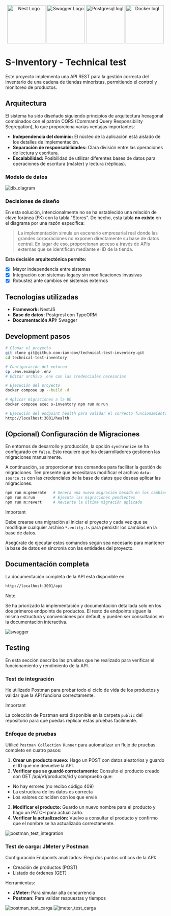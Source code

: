 <p align="center">
  <a href="http://nestjs.com/" target="blank"><img src="https://nestjs.com/img/logo-small.svg" width="120" alt="Nest Logo" /></a>
  <a href="https://swagger.io/" target="blank"><img src="https://static-00.iconduck.com/assets.00/swagger-icon-512x512-halz44im.png" width="120" alt="Swagger Logo" /></a>
  <a href="https://www.postgresql.org/" target="blank"><img src="https://www.postgresql.org/media/img/about/press/elephant.png" width="120" alt="Postgresql logl" /></a>
  <a href="https://www.docker.com/" target="blank"><img src="https://svgmix.com/uploads/9e11e2-docker-icon.svg" width="120" alt="Docker logl" /></a>
</p>

# S-Inventory - Technical test

Este proyecto implementa una API REST para la gestión correcta del inventario de una cadena de tiendas minoristas, permitiendo el control y monitoreo de productos.

## Arquitectura

El sistema ha sido diseñado siguiendo principios de arquitectura hexagonal combinados con el patrón CQRS (Command Query Responsibility Segregation), lo que proporciona varias ventajas importantes:

- **Independencia del dominio:** El núcleo de la aplicación está aislado de los detalles de implementación.
- **Separación de responsabilidades:** Clara división entre las operaciones de lectura y escritura.
- **Escalabilidad:** Posibilidad de utilizar diferentes bases de datos para operaciones de escritura (máster) y lectura (réplicas).

### Modelo de datos

![db_diagram](./public/images/db-diagram.png)

### Decisiones de diseño

En esta solución, intencionalmente no se ha establecido una relación de clave foránea (FK) con la tabla "Stores". De hecho, esta tabla **no existe** en el diagrama por una razón específica:

> La implementación simula un escenario empresarial real donde las grandes corporaciones no exponen directamente su base de datos central. En lugar de eso, proporcionan acceso a través de APIs externas que se identifican mediante el ID de la tienda.

**Esta decisión arquitectónica permite:**

- [x] Mayor independencia entre sistemas
- [x] Integración con sistemas legacy sin modificaciones invasivas
- [x] Robustez ante cambios en sistemas externos

## Tecnologías utilizadas

- **Framework:** NestJS
- **Base de datos:** Postgresl con TypeORM
- **Documentación API:** Swagger

## Development pasos

```bash
# Clonar el proyecto
git clone git@github.com:iam-oov/technical-test-inventory.git
cd technical-test-inventory

# Configuración del entorno
cp .env.example .env
# Editar archivo .env con las credenciales necesarias

# Ejecución del proyecto
docker compose up --build -d

# Aplicar migraciones a la BD
docker compose exec s-inventory npm run m:run

# Ejecución del endpoint health para validar el correcto funcionamiento
http://localhost:3001/health
```

## (Opcional) Configuración de Migraciones

En entornos de desarrollo y producción, la opción `synchronize` se ha configurado en `false`. Esto requiere que los desarrolladores gestionen las migraciones manualmente.

A continuación, se proporcionan tres comandos para facilitar la gestión de migraciones. Ten presente que necesitaras modificar el archivo `data-source.ts` con las credenciales de la base de datos que deseas aplicar las migraciones.

```bash
npm run m:generate   # Genera una nueva migración basada en los cambios realizados en las entidades
npm run m:run        # Ejecuta las migraciones pendientes
npm run m:revert     # Revierte la última migración aplicada
```

> [!IMPORTANT]
> Debe crearse una migración al iniciar el proyecto y cada vez que se modifique cualquier archivo `*.entity.ts` para persistir los cambios en la base de datos.

Asegúrate de ejecutar estos comandos según sea necesario para mantener la base de datos en sincronía con las entidades del proyecto.

## Documentación completa

La documentación completa de la API está disponible en:

```bash
http://localhost:3001/api
```

> [!NOTE]
> Se ha priorizado la implementación y documentación detallada solo en los dos primeros endpoints de productos. El resto de endpoints siguen la misma estructura y convenciones por default, y pueden ser consultados en la documentación interactiva.

![swagger](./public/images/swagger.png)

## Testing

En esta sección describo las pruebas que he realizado para verificar el funcionamiento y rendimiento de la API.

### Test de integración

He utilizado Postman para probar todo el ciclo de vida de los productos y validar que la API funciona correctamente.

> [!IMPORTANT]
> La colección de Postman está disponible en la carpeta `public` del repositorio para que puedas replicar estas pruebas fácilmente.

### Enfoque de pruebas

Utilicé `Postman Collection Runner` para automatizar un flujo de pruebas completo en cuatro pasos:

1. **Crear un producto nuevo:** Hago un POST con datos aleatorios y guardo el ID que me devuelve la API.
2. **Verificar que se guardó correctamente:** Consulto el producto creado con GET /api/v1/products/:id y compruebo que:

- No hay errores (no recibo código 409)
- La estructura de los datos es correcta
- Los valores coinciden con los que envié

3. **Modificar el producto:** Guardo un nuevo nombre para el producto y hago un PATCH para actualizarlo.
4. **Verificar la actualización:** Vuelvo a consultar el producto y confirmo que el nombre se ha actualizado correctamente.

![postman_test_integration](./public/images/postman_test_integration.png)

### Test de carga: JMeter y Postman

Configuración
Endpoints analizados: Elegí dos puntos críticos de la API:

- Creación de productos (POST)
- Listado de órdenes (GET)

Herramientas:

- **JMeter:** Para simular alta concurrencia
- **Postman:** Para validar respuestas y tiempos

![postman_test_carga](./public/images/postman_test_carga.png)
![jmeter_test_carga](./public/images/jmeter_test_carga2.png)
